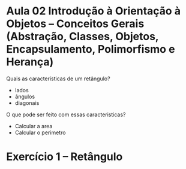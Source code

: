 # Aula 02 Introdução à Orientação à Objetos – Conceitos Gerais (Abstração, Classes, Objetos, Encapsulamento, Polimorfismo e Herança)

Quais as características de um retângulo?

- lados
- ângulos
- diagonais

O que pode ser feito com essas caracteristicas?

- Calcular a area
- Calcular o perimetro

# Exercício 1 – Retângulo
